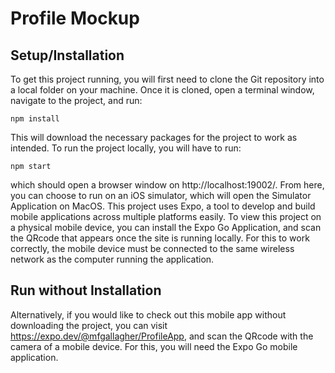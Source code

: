 # Profile Mockup

## Setup/Installation

To get this project running, you will first need to clone the Git repository
into a local folder on your machine. Once it is cloned, open a terminal
window, navigate to the project, and run:

```
npm install
```

This will download the necessary packages for the project to work as intended.
To run the project locally, you will have to run:

```
npm start
```

which should open a browser window on http://localhost:19002/. From here,
you can choose to run on an iOS simulator, which will open the Simulator
Application on MacOS. This project uses Expo, a tool to develop and build
mobile applications across multiple platforms easily. To view this project
on a physical mobile device, you can install the Expo Go Application,
and scan the QRcode that appears once the site is running locally. For
this to work correctly, the mobile device must be connected to the same
wireless network as the computer running the application.

## Run without Installation

Alternatively, if you would like to check out this mobile app without
downloading the project, you can visit https://expo.dev/@mfgallagher/ProfileApp,
and scan the QRcode with the camera of a mobile device. For this, you will need
the Expo Go mobile application.
